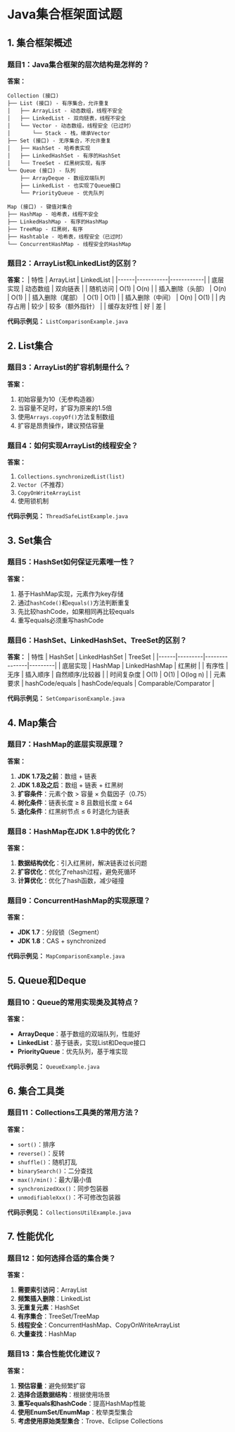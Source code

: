 # Java集合框架面试题

## 1. 集合框架概述

### 题目1：Java集合框架的层次结构是怎样的？

**答案：**
```
Collection (接口)
├── List (接口) - 有序集合，允许重复
│   ├── ArrayList - 动态数组，线程不安全
│   ├── LinkedList - 双向链表，线程不安全
│   └── Vector - 动态数组，线程安全（已过时）
│       └── Stack - 栈，继承Vector
├── Set (接口) - 无序集合，不允许重复
│   ├── HashSet - 哈希表实现
│   ├── LinkedHashSet - 有序的HashSet
│   └── TreeSet - 红黑树实现，有序
└── Queue (接口) - 队列
    ├── ArrayDeque - 数组双端队列
    ├── LinkedList - 也实现了Queue接口
    └── PriorityQueue - 优先队列

Map (接口) - 键值对集合
├── HashMap - 哈希表，线程不安全
├── LinkedHashMap - 有序的HashMap
├── TreeMap - 红黑树，有序
├── Hashtable - 哈希表，线程安全（已过时）
└── ConcurrentHashMap - 线程安全的HashMap
```

### 题目2：ArrayList和LinkedList的区别？

**答案：**
| 特性 | ArrayList | LinkedList |
|------|-----------|------------|
| 底层实现 | 动态数组 | 双向链表 |
| 随机访问 | O(1) | O(n) |
| 插入删除（头部） | O(n) | O(1) |
| 插入删除（尾部） | O(1) | O(1) |
| 插入删除（中间） | O(n) | O(1) |
| 内存占用 | 较少 | 较多（额外指针） |
| 缓存友好性 | 好 | 差 |

**代码示例见：** `ListComparisonExample.java`

## 2. List集合

### 题目3：ArrayList的扩容机制是什么？

**答案：**
1. 初始容量为10（无参构造器）
2. 当容量不足时，扩容为原来的1.5倍
3. 使用`Arrays.copyOf()`方法复制数组
4. 扩容是昂贵操作，建议预估容量

### 题目4：如何实现ArrayList的线程安全？

**答案：**
1. `Collections.synchronizedList(list)`
2. `Vector`（不推荐）
3. `CopyOnWriteArrayList`
4. 使用锁机制

**代码示例见：** `ThreadSafeListExample.java`

## 3. Set集合

### 题目5：HashSet如何保证元素唯一性？

**答案：**
1. 基于HashMap实现，元素作为key存储
2. 通过`hashCode()`和`equals()`方法判断重复
3. 先比较hashCode，如果相同再比较equals
4. 重写equals必须重写hashCode

### 题目6：HashSet、LinkedHashSet、TreeSet的区别？

**答案：**
| 特性 | HashSet | LinkedHashSet | TreeSet |
|------|---------|---------------|---------|
| 底层实现 | HashMap | LinkedHashMap | 红黑树 |
| 有序性 | 无序 | 插入顺序 | 自然顺序/比较器 |
| 时间复杂度 | O(1) | O(1) | O(log n) |
| 元素要求 | hashCode/equals | hashCode/equals | Comparable/Comparator |

**代码示例见：** `SetComparisonExample.java`

## 4. Map集合

### 题目7：HashMap的底层实现原理？

**答案：**
1. **JDK 1.7及之前**：数组 + 链表
2. **JDK 1.8及之后**：数组 + 链表 + 红黑树
3. **扩容条件**：元素个数 > 容量 × 负载因子（0.75）
4. **树化条件**：链表长度 ≥ 8 且数组长度 ≥ 64
5. **退化条件**：红黑树节点 ≤ 6 时退化为链表

### 题目8：HashMap在JDK 1.8中的优化？

**答案：**
1. **数据结构优化**：引入红黑树，解决链表过长问题
2. **扩容优化**：优化了rehash过程，避免死循环
3. **计算优化**：优化了hash函数，减少碰撞

### 题目9：ConcurrentHashMap的实现原理？

**答案：**
- **JDK 1.7**：分段锁（Segment）
- **JDK 1.8**：CAS + synchronized

**代码示例见：** `MapComparisonExample.java`

## 5. Queue和Deque

### 题目10：Queue的常用实现类及其特点？

**答案：**
- **ArrayDeque**：基于数组的双端队列，性能好
- **LinkedList**：基于链表，实现List和Deque接口
- **PriorityQueue**：优先队列，基于堆实现

**代码示例见：** `QueueExample.java`

## 6. 集合工具类

### 题目11：Collections工具类的常用方法？

**答案：**
- `sort()`：排序
- `reverse()`：反转
- `shuffle()`：随机打乱
- `binarySearch()`：二分查找
- `max()/min()`：最大/最小值
- `synchronizedXxx()`：同步包装器
- `unmodifiableXxx()`：不可修改包装器

**代码示例见：** `CollectionsUtilExample.java`

## 7. 性能优化

### 题目12：如何选择合适的集合类？

**答案：**
1. **需要索引访问**：ArrayList
2. **频繁插入删除**：LinkedList
3. **无重复元素**：HashSet
4. **有序集合**：TreeSet/TreeMap
5. **线程安全**：ConcurrentHashMap、CopyOnWriteArrayList
6. **大量查找**：HashMap

### 题目13：集合性能优化建议？

**答案：**
1. **预估容量**：避免频繁扩容
2. **选择合适数据结构**：根据使用场景
3. **重写equals和hashCode**：提高HashMap性能
4. **使用EnumSet/EnumMap**：枚举类型集合
5. **考虑使用原始类型集合**：Trove、Eclipse Collections